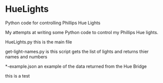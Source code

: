 # HueLights
Python code for controlling Phillips Hue Lights

My attempts at writing some Python code to control my Phillips Hue lights.

HueLights.py
this is the main file

get-light-names.py
is this script gets the list of lights and returns thier names and numbers

*-example.json
an example of the data returned from the Hue Bridge

this is a test
